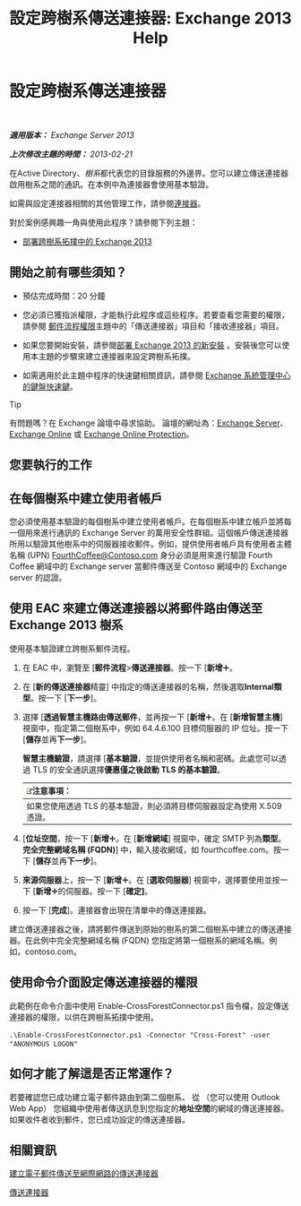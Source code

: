 ﻿---
title: '設定跨樹系傳送連接器: Exchange 2013 Help'
TOCTitle: 設定跨樹系傳送連接器
ms:assetid: 7840d172-071e-4f13-9379-2fe1eee1a7cc
ms:mtpsurl: https://technet.microsoft.com/zh-tw/library/JJ945053(v=EXCHG.150)
ms:contentKeyID: 52062553
ms.date: 05/21/2018
mtps_version: v=EXCHG.150
ms.translationtype: MT
---

# 設定跨樹系傳送連接器

 

_**適用版本：** Exchange Server 2013_

_**上次修改主題的時間：** 2013-02-21_

在Active Directory、*樹系*都代表您的目錄服務的外邊界。您可以建立傳送連接器啟用樹系之間的通訊。在本例中為連接器會使用基本驗證。

如需與設定連接器相關的其他管理工作，請參閱[連接器](connectors-exchange-2013-help.md)。

對於案例感興趣一角與使用此程序？請參閱下列主題：

  - [部署跨樹系拓撲中的 Exchange 2013](deploy-exchange-2013-in-a-cross-forest-topology-exchange-2013-help.md)

## 開始之前有哪些須知？

  - 預估完成時間：20 分鐘

  - 您必須已獲指派權限，才能執行此程序或這些程序。若要查看您需要的權限，請參閱 [郵件流程權限](mail-flow-permissions-exchange-2013-help.md)主題中的「傳送連接器」項目和「接收連接器」項目。

  - 如果您要開始安裝，請參閱[部署 Exchange 2013 的新安裝](deploy-a-new-installation-of-exchange-2013-exchange-2013-help.md) 。安裝後您可以使用本主題的步驟來建立連接器來設定跨樹系拓撲。

  - 如需適用於此主題中程序的快速鍵相關資訊，請參閱 [Exchange 系統管理中心的鍵盤快速鍵](keyboard-shortcuts-in-the-exchange-admin-center-exchange-online-protection-help.md)。


> [!TIP]  
> 有問題嗎？在 Exchange 論壇中尋求協助。 論壇的網址為：<a href="https://go.microsoft.com/fwlink/p/?linkid=60612">Exchange Server</a>、 <a href="https://go.microsoft.com/fwlink/p/?linkid=267542">Exchange Online</a> 或 <a href="https://go.microsoft.com/fwlink/p/?linkid=285351">Exchange Online Protection</a>。




## 您要執行的工作

## 在每個樹系中建立使用者帳戶

您必須使用基本驗證的每個樹系中建立使用者帳戶。在每個樹系中建立帳戶並將每一個用來進行通訊的 Exchange Server 的萬用安全性群組。這個帳戶傳送連接器所用以驗證其他樹系中的伺服器接收郵件。例如，提供使用者帳戶具有使用者主體名稱 (UPN) FourthCoffee@Contoso.com 身分必須是用來進行驗證 Fourth Coffee 網域中的 Exchange server 當郵件傳送至 Contoso 網域中的 Exchange server 的認證。

## 使用 EAC 來建立傳送連接器以將郵件路由傳送至 Exchange 2013 樹系

使用基本驗證建立跨樹系郵件流程。

1.  在 EAC 中，瀏覽至 \[**郵件流程**\>**傳送連接器**。按一下 \[**新增**![加入圖示](images/JJ218640.c1e75329-d6d7-4073-a27d-498590bbb558(EXCHG.150).gif "加入圖示")。

2.  在 \[**新的傳送連接器**精靈\] 中指定的傳送連接器的名稱，然後選取**Internal類型**。按一下 \[**下一步**\]。

3.  選擇 \[**透過智慧主機路由傳送郵件**，並再按一下 \[**新增**![加入圖示](images/JJ218640.c1e75329-d6d7-4073-a27d-498590bbb558(EXCHG.150).gif "加入圖示")。在 \[**新增智慧主機**\] 視窗中，指定第二個樹系中，例如 64.4.6.100 目標伺服器的 IP 位址。按一下 \[**儲存**並再**下一步**\]。
    
    **智慧主機驗證**，請選擇 \[**基本驗證**，並提供使用者名稱和密碼。此處您可以透過 TLS 的安全通訊選擇**優惠僅之後啟動 TLS 的基本驗證**。
    
    <table>
    <thead>
    <tr class="header">
    <th><img src="images/Bb124558.note(EXCHG.150).gif" title="注意事項" alt="注意事項" />注意事項：</th>
    </tr>
    </thead>
    <tbody>
    <tr class="odd">
    <td>如果您使用透過 TLS 的基本驗證，則必須將目標伺服器設定為使用 X.509 憑證。</td>
    </tr>
    </tbody>
    </table>


4.  \[**位址空間**，按一下 \[**新增**![加入圖示](images/JJ218640.c1e75329-d6d7-4073-a27d-498590bbb558(EXCHG.150).gif "加入圖示")。在 \[**新增網域**\] 視窗中，確定 SMTP 列為**類型**。**完全完整網域名稱 (FQDN)**\] 中，輸入接收網域，如 fourthcoffee.com。按一下 \[**儲存**並再**下一步**\]。

5.  **來源伺服器**上，按一下 \[**新增**![加入圖示](images/JJ218640.c1e75329-d6d7-4073-a27d-498590bbb558(EXCHG.150).gif "加入圖示")。在 \[**選取伺服器**\] 視窗中，選擇要使用並按一下 \[**新增**![加入圖示](images/JJ218640.c1e75329-d6d7-4073-a27d-498590bbb558(EXCHG.150).gif "加入圖示")的伺服器。按一下 \[**確定\]**。

6.  按一下 \[**完成**\]。連接器會出現在清單中的傳送連接器。

建立傳送連接器之後，請將郵件傳送到原始的樹系的第二個樹系中建立的傳送連接器。在此例中完全完整網域名稱 (FQDN) 您指定將第一個樹系的網域名稱。例如，contoso.com。

## 使用命令介面設定傳送連接器的權限

此範例在命令介面中使用 Enable-CrossForestConnector.ps1 指令檔，設定傳送連接器的權限，以供在跨樹系拓撲中使用。

    .\Enable-CrossForestConnector.ps1 -Connector "Cross-Forest" -user "ANONYMOUS LOGON"

## 如何才能了解這是否正常運作？

若要確認您已成功建立電子郵件路由到第二個樹系、 從 （您可以使用 Outlook Web App） 您組織中使用者傳送訊息到您指定的**地址空間**的網域的傳送連接器。如果收件者收到郵件，您已成功設定的傳送連接器。

## 相關資訊

[建立電子郵件傳送至網際網路的傳送連接器](create-a-send-connector-for-email-sent-to-the-internet-exchange-2013-help.md)

[傳送連接器](send-connectors-exchange-2013-help.md)

